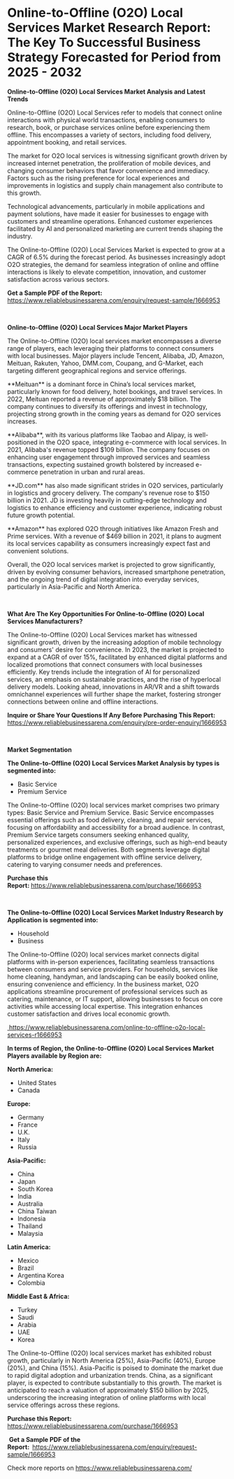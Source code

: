 <p><h1>Online-to-Offline (O2O) Local Services Market Research Report: The Key To Successful Business Strategy Forecasted for Period from 2025 - 2032</h1></p><p><strong>Online-to-Offline (O2O) Local Services Market Analysis and Latest Trends</strong></p>
<p><p>Online-to-Offline (O2O) Local Services refer to models that connect online interactions with physical world transactions, enabling consumers to research, book, or purchase services online before experiencing them offline. This encompasses a variety of sectors, including food delivery, appointment booking, and retail services.</p><p>The market for O2O local services is witnessing significant growth driven by increased internet penetration, the proliferation of mobile devices, and changing consumer behaviors that favor convenience and immediacy. Factors such as the rising preference for local experiences and improvements in logistics and supply chain management also contribute to this growth.</p><p>Technological advancements, particularly in mobile applications and payment solutions, have made it easier for businesses to engage with customers and streamline operations. Enhanced customer experiences facilitated by AI and personalized marketing are current trends shaping the industry.</p><p>The Online-to-Offline (O2O) Local Services Market is expected to grow at a CAGR of 6.5% during the forecast period. As businesses increasingly adopt O2O strategies, the demand for seamless integration of online and offline interactions is likely to elevate competition, innovation, and customer satisfaction across various sectors.</p></p>
<p><strong>Get a Sample PDF of the Report:&nbsp;</strong> <a href="https://www.reliablebusinessarena.com/enquiry/request-sample/1666953?utm_campaign=3200&utm_medium=2&utm_source=Github&utm_content=ia&utm_term=11032025&utm_id=online-to-offline-o2o-local-services">https://www.reliablebusinessarena.com/enquiry/request-sample/1666953</a></p>
<p>&nbsp;</p>
<p><strong>Online-to-Offline (O2O) Local Services Major Market Players</strong></p>
<p><p>The Online-to-Offline (O2O) local services market encompasses a diverse range of players, each leveraging their platforms to connect consumers with local businesses. Major players include Tencent, Alibaba, JD, Amazon, Meituan, Rakuten, Yahoo, DMM.com, Coupang, and G-Market, each targeting different geographical regions and service offerings.</p><p>**Meituan** is a dominant force in China’s local services market, particularly known for food delivery, hotel bookings, and travel services. In 2022, Meituan reported a revenue of approximately $18 billion. The company continues to diversify its offerings and invest in technology, projecting strong growth in the coming years as demand for O2O services increases.</p><p>**Alibaba**, with its various platforms like Taobao and Alipay, is well-positioned in the O2O space, integrating e-commerce with local services. In 2021, Alibaba's revenue topped $109 billion. The company focuses on enhancing user engagement through improved services and seamless transactions, expecting sustained growth bolstered by increased e-commerce penetration in urban and rural areas.</p><p>**JD.com** has also made significant strides in O2O services, particularly in logistics and grocery delivery. The company's revenue rose to $150 billion in 2021. JD is investing heavily in cutting-edge technology and logistics to enhance efficiency and customer experience, indicating robust future growth potential.</p><p>**Amazon** has explored O2O through initiatives like Amazon Fresh and Prime services. With a revenue of $469 billion in 2021, it plans to augment its local services capability as consumers increasingly expect fast and convenient solutions.</p><p>Overall, the O2O local services market is projected to grow significantly, driven by evolving consumer behaviors, increased smartphone penetration, and the ongoing trend of digital integration into everyday services, particularly in Asia-Pacific and North America.</p></p>
<p>&nbsp;</p>
<p><strong>What Are The Key Opportunities For Online-to-Offline (O2O) Local Services Manufacturers?</strong></p>
<p><p>The Online-to-Offline (O2O) Local Services market has witnessed significant growth, driven by the increasing adoption of mobile technology and consumers' desire for convenience. In 2023, the market is projected to expand at a CAGR of over 15%, facilitated by enhanced digital platforms and localized promotions that connect consumers with local businesses efficiently. Key trends include the integration of AI for personalized services, an emphasis on sustainable practices, and the rise of hyperlocal delivery models. Looking ahead, innovations in AR/VR and a shift towards omnichannel experiences will further shape the market, fostering stronger connections between online and offline interactions.</p></p>
<p><strong>Inquire or Share Your Questions If Any Before Purchasing This Report:</strong> <a href="https://www.reliablebusinessarena.com/enquiry/pre-order-enquiry/1666953?utm_campaign=3200&utm_medium=2&utm_source=Github&utm_content=ia&utm_term=11032025&utm_id=online-to-offline-o2o-local-services">https://www.reliablebusinessarena.com/enquiry/pre-order-enquiry/1666953</a></p>
<p>&nbsp;</p>
<p><strong>Market Segmentation</strong></p>
<p><strong>The Online-to-Offline (O2O) Local Services Market Analysis by types is segmented into:</strong></p>
<p><ul><li>Basic Service</li><li>Premium Service</li></ul></p>
<p><p>The Online-to-Offline (O2O) local services market comprises two primary types: Basic Service and Premium Service. Basic Service encompasses essential offerings such as food delivery, cleaning, and repair services, focusing on affordability and accessibility for a broad audience. In contrast, Premium Service targets consumers seeking enhanced quality, personalized experiences, and exclusive offerings, such as high-end beauty treatments or gourmet meal deliveries. Both segments leverage digital platforms to bridge online engagement with offline service delivery, catering to varying consumer needs and preferences.</p></p>
<p><strong>Purchase this Report:&nbsp;</strong><a href="https://www.reliablebusinessarena.com/purchase/1666953?utm_campaign=3200&utm_medium=2&utm_source=Github&utm_content=ia&utm_term=11032025&utm_id=online-to-offline-o2o-local-services">https://www.reliablebusinessarena.com/purchase/1666953</a></p>
<p>&nbsp;</p>
<p><strong>The Online-to-Offline (O2O) Local Services Market Industry Research by Application is segmented into:</strong></p>
<p><ul><li>Household</li><li>Business</li></ul></p>
<p><p>The Online-to-Offline (O2O) local services market connects digital platforms with in-person experiences, facilitating seamless transactions between consumers and service providers. For households, services like home cleaning, handyman, and landscaping can be easily booked online, ensuring convenience and efficiency. In the business market, O2O applications streamline procurement of professional services such as catering, maintenance, or IT support, allowing businesses to focus on core activities while accessing local expertise. This integration enhances customer satisfaction and drives local economic growth.</p></p>
<p><a href="https://www.reliablebusinessarena.com/online-to-offline-o2o-local-services-r1666953?utm_campaign=3200&utm_medium=2&utm_source=Github&utm_content=ia&utm_term=11032025&utm_id=online-to-offline-o2o-local-services">&nbsp;https://www.reliablebusinessarena.com/online-to-offline-o2o-local-services-r1666953</a></p>
<p><strong>In terms of Region, the Online-to-Offline (O2O) Local Services Market Players available by Region are:</strong></p>
<p>
    <p> <strong> North America: </strong>
        <ul>
            <li>United States</li>
            <li>Canada</li>
        </ul>
        </p> 
    <p> <strong> Europe: </strong>
        <ul>
            <li>Germany</li>
            <li>France</li>
            <li>U.K.</li>
            <li>Italy</li>
            <li>Russia</li>
        </ul>
        </p> 
    <p> <strong> Asia-Pacific: </strong>
        <ul>
            <li>China</li>
            <li>Japan</li>
            <li>South Korea</li>
            <li>India</li>
            <li>Australia</li>
            <li>China Taiwan</li>
            <li>Indonesia</li>
            <li>Thailand</li>
            <li>Malaysia</li>
        </ul>
        </p> 
    <p> <strong> Latin America: </strong>
        <ul>
            <li>Mexico</li>
            <li>Brazil</li>
            <li>Argentina Korea</li>
            <li>Colombia</li>
        </ul>
        </p> 
    <p> <strong> Middle East & Africa: </strong>
        <ul>
            <li>Turkey</li>
            <li>Saudi</li>
            <li>Arabia</li>
            <li>UAE</li>
            <li>Korea</li>
        </ul>
    </p>
    </p>
<p><p>The Online-to-Offline (O2O) local services market has exhibited robust growth, particularly in North America (25%), Asia-Pacific (40%), Europe (20%), and China (15%). Asia-Pacific is poised to dominate the market due to rapid digital adoption and urbanization trends. China, as a significant player, is expected to contribute substantially to this growth. The market is anticipated to reach a valuation of approximately $150 billion by 2025, underscoring the increasing integration of online platforms with local service offerings across these regions.</p></p>
<p><strong>Purchase this Report: </strong><a href="https://www.reliablebusinessarena.com/purchase/1666953?utm_campaign=3200&utm_medium=2&utm_source=Github&utm_content=ia&utm_term=11032025&utm_id=online-to-offline-o2o-local-services">https://www.reliablebusinessarena.com/purchase/1666953</a></p>
<p>&nbsp;<strong>Get a Sample PDF of the Report:&nbsp;&nbsp;</strong><a href="https://www.reliablebusinessarena.com/enquiry/request-sample/1666953?utm_campaign=3200&utm_medium=2&utm_source=Github&utm_content=ia&utm_term=11032025&utm_id=online-to-offline-o2o-local-services">https://www.reliablebusinessarena.com/enquiry/request-sample/1666953</a></p>
<p><strong></strong></p>
<p>Check more reports on <a href="https://www.reliablebusinessarena.com/?utm_campaign=3200&utm_medium=2&utm_source=Github&utm_content=ia&utm_term=11032025&utm_id=online-to-offline-o2o-local-services">https://www.reliablebusinessarena.com/</a></p>